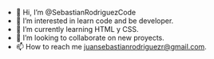 - 👋 Hi, I’m @SebastianRodriguezCode
- 👀 I’m interested in learn code and be developer.
- 🌱 I’m currently learning HTML y CSS.
- 💞️ I’m looking to collaborate on new proyects.
- 📫 How to reach me juansebastianrodriguezr@gmail.com.

<!---
SebastianRodriguezCode/SebastianRodriguezCode is a ✨ special ✨ repository because its `README.md` (this file) appears on your GitHub profile.
You can click the Preview link to take a look at your changes.
--->
